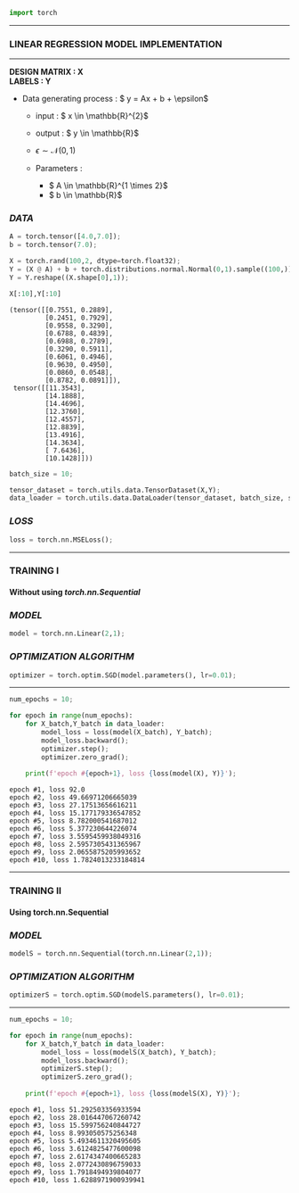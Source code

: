 ```python
import torch
```

***
### LINEAR REGRESSION MODEL IMPLEMENTATION 
***

**DESIGN MATRIX : X**      
**LABELS : Y**


- Data generating process : $ y = Ax + b + \epsilon$

    - input : $ x \in \mathbb{R}^{2}$
    - output : $ y \in \mathbb{R}$
    - $\epsilon  \sim \mathcal{N}(0,1)$ 
    
    - Parameters :
        - $ A \in \mathbb{R}^{1 \times 2}$
        - $ b \in \mathbb{R}$

### *DATA*


```python
A = torch.tensor([4.0,7.0]);
b = torch.tensor(7.0);
```


```python
X = torch.rand(100,2, dtype=torch.float32);
Y = (X @ A) + b + torch.distributions.normal.Normal(0,1).sample((100,));
Y = Y.reshape((X.shape[0],1));

X[:10],Y[:10]
```




    (tensor([[0.7551, 0.2889],
             [0.2451, 0.7929],
             [0.9558, 0.3290],
             [0.6788, 0.4839],
             [0.6988, 0.2789],
             [0.3290, 0.5911],
             [0.6061, 0.4946],
             [0.9630, 0.4950],
             [0.0860, 0.0548],
             [0.8782, 0.0891]]),
     tensor([[11.3543],
             [14.1888],
             [14.4696],
             [12.3760],
             [12.4557],
             [12.8839],
             [13.4916],
             [14.3634],
             [ 7.6436],
             [10.1428]]))




```python
batch_size = 10;

tensor_dataset = torch.utils.data.TensorDataset(X,Y);
data_loader = torch.utils.data.DataLoader(tensor_dataset, batch_size, shuffle=True);
```

### *LOSS*


```python
loss = torch.nn.MSELoss();
```

***   
### TRAINING I 
#### Without using *torch.nn.Sequential*

### *MODEL*


```python
model = torch.nn.Linear(2,1);
```

### *OPTIMIZATION ALGORITHM*


```python
optimizer = torch.optim.SGD(model.parameters(), lr=0.01);
```

***


```python
num_epochs = 10;

for epoch in range(num_epochs):
    for X_batch,Y_batch in data_loader:
        model_loss = loss(model(X_batch), Y_batch);
        model_loss.backward();
        optimizer.step();
        optimizer.zero_grad();
    
    print(f'epoch #{epoch+1}, loss {loss(model(X), Y)}');
```

    epoch #1, loss 92.0
    epoch #2, loss 49.66971206665039
    epoch #3, loss 27.17513656616211
    epoch #4, loss 15.177179336547852
    epoch #5, loss 8.782000541687012
    epoch #6, loss 5.377230644226074
    epoch #7, loss 3.5595459938049316
    epoch #8, loss 2.5957305431365967
    epoch #9, loss 2.0655875205993652
    epoch #10, loss 1.7824013233184814


***
### TRAINING II
#### Using torch.nn.Sequential

### *MODEL*


```python
modelS = torch.nn.Sequential(torch.nn.Linear(2,1));
```

### *OPTIMIZATION ALGORITHM*



```python
optimizerS = torch.optim.SGD(modelS.parameters(), lr=0.01);
```

***


```python
num_epochs = 10;

for epoch in range(num_epochs):
    for X_batch,Y_batch in data_loader:
        model_loss = loss(modelS(X_batch), Y_batch);
        model_loss.backward();
        optimizerS.step();
        optimizerS.zero_grad();
    
    print(f'epoch #{epoch+1}, loss {loss(modelS(X), Y)}');
```

    epoch #1, loss 51.292503356933594
    epoch #2, loss 28.016447067260742
    epoch #3, loss 15.599756240844727
    epoch #4, loss 8.993050575256348
    epoch #5, loss 5.4934611320495605
    epoch #6, loss 3.6124825477600098
    epoch #7, loss 2.6174347400665283
    epoch #8, loss 2.0772430896759033
    epoch #9, loss 1.7918494939804077
    epoch #10, loss 1.6288971900939941

